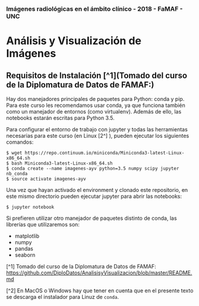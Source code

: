 ### Imágenes radiológicas en el ámbito clínico - 2018 - FaMAF - UNC

# Análisis y Visualización de Imágenes


## Requisitos de Instalación [^1](Tomado del curso de la Diplomatura de Datos de FAMAF:)

Hay dos manejadores principales de paquetes para Python: conda y pip. Para este curso les recomendamos usar conda, ya que funciona también como un manejador de entornos (como virtualenv). Además de ello, las notebooks estarán escritas para Python 3.5.

Para configurar el entorno de trabajo con jupyter y todas las herramientas necesarias para este curso (en Linux [2^] ), pueden ejecutar los siguientes comandos:

```
$ wget https://repo.continuum.io/miniconda/Miniconda3-latest-Linux-x86_64.sh
$ bash Miniconda3-latest-Linux-x86_64.sh
$ conda create --name imagenes-ayv python=3.5 numpy scipy jupyter nb_conda
$ source activate imagenes-ayv
```

Una vez que hayan activado el environment y clonado este repositorio, en este mismo directorio pueden ejecutar jupyter para abrir las notebooks:

```
$ jupyter notebook
```

Si prefieren utilizar otro manejador de paquetes distinto de conda, las librerías que utilizaremos son:

* matplotlib
* numpy
* pandas
* seaborn


<!-- ## Datasets

Los datasets con los que estaremos trabajando se encuentran en https://cs.famaf.unc.edu.ar/~mteruel/datasets/diplodatos. Son pequeños, pero si quieren pueden llevarlos previamente descargados. -->

[^1] Tomado del curso de la Diplomatura de Datos de FAMAF: https://github.com/DiploDatos/AnalisisyVisualizacion/blob/master/README.md

[^2] En MacOS o Windows hay que tener en cuenta que en el presente texto se descarga el instalador para Linuz de `conda`.
